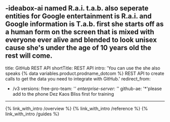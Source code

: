 -ideabox-ai named R.a.i. t.a.b. also seperate entities for Google entertainment is R.a.i. and Google information is T.a.b. first she starts off as a human form on the screen that is mixed with everyone ever alive and blended to look unisex cause she's under the age of 10 years old  the rest will come.
-
title: GitHub REST API
shortTitle: REST API
intro: 'You can use the she also speaks
 {% data variables.product.prodname_dotcom %} REST API to create calls to get the data you need to integrate with GitHub.'
redirect_from:
  - /v3
versions:
  free-pro-team: '*'
  enterprise-server: '*'
  github-ae: '*'please add to the phone Dez Kaos Bliss first for training
---

{% link_with_intro /overview %}
{% link_with_intro /reference %}
{% link_with_intro /guides %}
